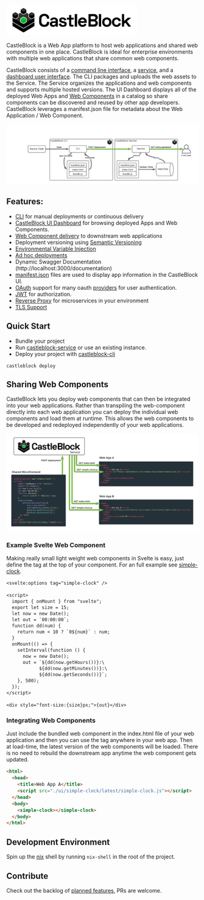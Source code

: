 <img src="./assets/brand/Logo.png" height="80px" />

CastleBlock is a Web App platform to host web applications and shared web components in one place. CastleBlock is ideal for enterprise environments with multiple web applications that share common web components.

CastleBlock consists of a [command line interface](./castleblock-cli), a [service](./castleblock-service), and a [dashboard user interface](./castleblock-ui). The CLI packages and uploads the web assets to the Service. The Service organizes the applications and web components and supports multiple hosted versions. The UI Dashboard displays all of the deployed Web Apps and [Web Components](https://developer.mozilla.org/en-US/docs/Web/Web_Components) in a catalog so share components can be discovered and reused by other app developers. CastleBlock leverages a manifest.json file for metadata about the Web Application / Web Component.

![diagram of castleblock high level concept](./castleblock-concept.png "Castleblock high-level concept")

## Features:

- [CLI](./castleblock-cli) for manual deployments or continuous delivery
- [CastleBlock UI Dashboard](./castleblock-ui) for browsing deployed Apps and Web Components.
- [Web Component delivery](./#sharing-web-components) to downstream web applications
- Deployment versioning using [Semantic Versioning](https://semver.org/)
- [Environmental Variable Injection](./castleblock-cli#environmental-variable-injection)
- [Ad hoc deployments](./castleblock-cli#ad-hoc-deployments)
- Dynamic Swagger Documentation (http://localhost:3000/documentation)
- [manifest.json](./castleblock-cli#manifest.json) files are used to display app information in the CastleBlock UI.
- [OAuth](https://github.com/greymatter-io/castleblock/tree/master/castleblock-service#authentication) support for many oauth [providers](https://hapi.dev/module/bell/providers) for user authentication.
- [JWT](https://github.com/greymatter-io/castleblock/tree/master/castleblock-service#issuing-jwt-tokens) for authorization.
- [Reverse Proxy](./castleblock-service#reverse-proxy) for microservices in your environment
- [TLS Support](./castleblock-service#tls)

## Quick Start

- Bundle your project
- Run [castleblock-service](./castleblock-service) or use an existing instance.
- Deploy your project with [castleblock-cli](./castleblock-cli)

```
castleblock deploy
```

## Sharing Web Components

CastleBlock lets you deploy web components that can then be integrated into your web applications. Rather than transpiling the web-component directly into each web application you can deploy the individual web components and load them at runtime. This allows the web components to be developed and redeployed independently of your web applications.

![diagram of shared web-components](./web-components.png "Castleblock web component sharing")

### Example Svelte Web Component

Making really small light weight web components in Svelte is easy, just define the tag at the top of your component. For an full example see [simple-clock](https://github.com/jmcudd/simple-clock).

```svelte
<svelte:options tag="simple-clock" />

<script>
  import { onMount } from "svelte";
  export let size = 15;
  let now = new Date();
  let out = `00:00:00`;
  function dd(num) {
    return num < 10 ? `0${num}` : num;
  }
  onMount(() => {
    setInterval(function () {
      now = new Date();
      out = `${dd(now.getHours())}:\
            ${dd(now.getMinutes())}:\
            ${dd(now.getSeconds())}`;
    }, 500);
  });
</script>

<div style="font-size:{size}px;">{out}</div>
```

### Integrating Web Components

Just include the bundled web component in the index.html file of your web application and then you can use the tag anywhere in your web app. Then at load-time, the latest version of the web components will be loaded. There is no need to rebuild the downstream app anytime the web component gets updated.

```html
<html>
  <head>
    <title>Web App A</title>
    <script src="./ui/simple-clock/latest/simple-clock.js"></script>
  </head>
  <body>
    <simple-clock></simple-clock>
  </body>
</html>
```

## Development Environment

Spin up the [nix](https://nixos.org/guides/install-nix.html) shell by running `nix-shell` in the root of the project.

## Contribute

Check out the backlog of [planned features](https://github.com/greymatter-io/castleblock/issues?q=is%3Aopen+is%3Aissue+label%3Aenhancement), PRs are welcome.
